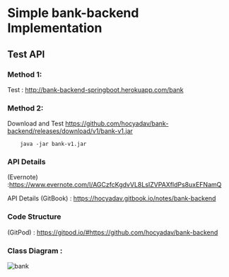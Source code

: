 # Simple bank-backend Implementation

## Test API
### Method 1:

Test : http://bank-backend-springboot.herokuapp.com/bank

### Method 2:

Download and Test
https://github.com/hocyadav/bank-backend/releases/download/v1/bank-v1.jar

        java -jar bank-v1.jar

### API Details 
(Evernote) :https://www.evernote.com/l/AGCzfcKgdvVL8LsIZVPAXfldPs8uxEFNamQ

API Details (GitBook) : https://hocyadav.gitbook.io/notes/bank-backend

### Code Structure 
(GitPod) : https://gitpod.io/#https://github.com/hocyadav/bank-backend


### Class Diagram :


![bank](https://user-images.githubusercontent.com/56931032/85314179-ba4f9480-b4d6-11ea-87fb-309f14f03801.jpg)

